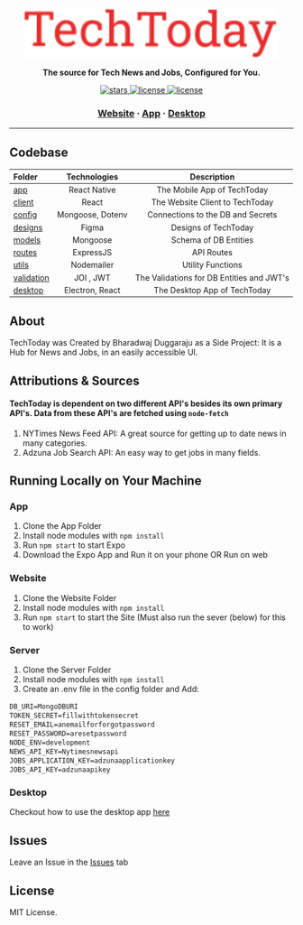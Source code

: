 <a href="https://techtoday.azurewebsites.net"><p align="center">
<img height=90 src="https://raw.githubusercontent.com/bharadwajduggaraju/TechToday/master/TechToday.svg"/>

</p></a>
<p align="center">
  <strong>The source for Tech News and Jobs, Configured for You.</strong>
</p>
<p align="center">
  <a href="https://github.com/bharadwajduggaraju/TechToday/stargazers">
    <img src="https://img.shields.io/github/stars/bharadwajduggaraju/TechToday?style=for-the-badge" alt="stars" />
  </a>
  <a href="https://github.com/bharadwajduggaraju/TechToday/blob/master/LICENSE">
    <img src="https://img.shields.io/github/license/bharadwajduggaraju/TechToday?style=for-the-badge" alt="license" />
  </a>
  <a href="https://github.com/bharadwajduggaraju/TechToday/blob/master/LICENSE">
    <img src="https://img.shields.io/badge/users-109-red?style=for-the-badge" alt="license" />
  </a>
</p>

<h3 align="center">
  <a href="https://techtoday.azurewebsites.net" target="blank" rel="noreferer">Website</a>
  <span> · </span>
  <a href="https://expo.io/@bharadwajd/projects/TechToday">App</a>
  <span> · </span>
  <a href="https://github.com/bharadwajduggaraju/TechToday/blob/master/desktop/UseDesktop.md">Desktop</a>
</h3>

---

## Codebase

| Folder               |      Technologies    | Description    |
| :------------------- | :-------------------: |  :-------------------:   |
| [app](app)           |      React Native     | The Mobile App of TechToday   |
| [client](client)     |     React      |   The Website Client to TechToday
| [config](config)     | Mongoose, Dotenv | Connections to the DB and Secrets  |
| [designs](designs)   |  Figma    | Designs of TechToday    |
| [models](models)     |   Mongoose    | Schema of DB Entities    |
| [routes](routes)     |   ExpressJS    | API Routes    |
| [utils](utils)       |      Nodemailer       | Utility Functions    |
| [validation](validation)|      JOI , JWT      | The Validations for DB Entities and JWT's |
| [desktop](desktop)|      Electron, React      | The Desktop App of TechToday |


## About

TechToday was Created by Bharadwaj Duggaraju as a Side Project: It is a  Hub for News and Jobs, in an easily accessible UI.

## Attributions & Sources

#### TechToday is dependent on two different API's besides its own primary API's. Data from these API's are fetched using ```node-fetch```
1. NYTimes News Feed API: A great source for getting up to date news in many categories.
2. Adzuna Job Search API: An easy way to get jobs in many fields.

## Running Locally on Your Machine 

### App

1. Clone the App Folder
2. Install node modules with ``` npm install ```
3. Run ```npm start``` to start Expo
4. Download the Expo App and Run it on your phone OR Run on web

### Website
1. Clone the Website Folder
2. Install node modules with ```npm install```
3. Run ```npm start``` to start the Site (Must also run the sever (below) for this to work)

### Server

1. Clone the Server Folder
2. Install node modules with  ```npm install```
3. Create an .env file in the config folder and Add: 
```env
DB_URI=MongoDBURI
TOKEN_SECRET=fillwithtokensecret
RESET_EMAIL=anemailforforgotpassword
RESET_PASSWORD=aresetpassword
NODE_ENV=development
NEWS_API_KEY=Nytimesnewsapi
JOBS_APPLICATION_KEY=adzunaapplicationkey
JOBS_API_KEY=adzunaapikey

```
### Desktop

Checkout how to use the desktop app [here](https://github.com/bharadwajduggaraju/TechToday/blob/master/desktop/UseDesktop.md)

## Issues

Leave an Issue in the [Issues](https://github.com/bharadwajduggaraju/techtoday/issues) tab

## License

MIT License.
